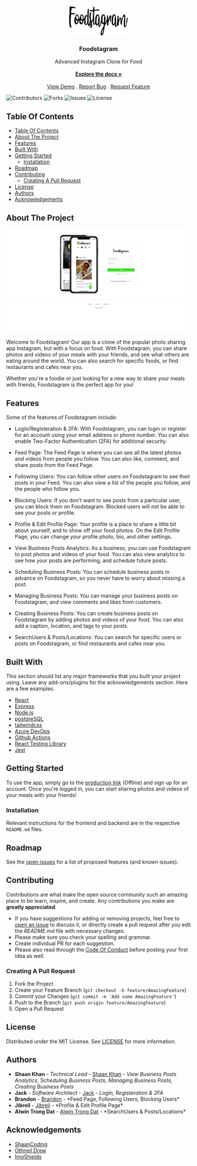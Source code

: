 <br/>
<p align="center">
  <a href="https://github.com/ShaanCoding/Foodstagram">
    <img src="images/logo.svg" alt="Logo" width="160" height="80">
  </a>

  <h3 align="center">Foodstagram</h3>

  <p align="center">
    Advanced Instagram Clone for Food
    <br/>
    <br/>
    <a href="https://github.com/ShaanCoding/Foodstagram"><strong>Explore the docs »</strong></a>
    <br/>
    <br/>
    <a href="https://github.com/ShaanCoding/Foodstagram">View Demo</a>
    .
    <a href="https://github.com/ShaanCoding/Foodstagram/issues">Report Bug</a>
    .
    <a href="https://github.com/ShaanCoding/Foodstagram/issues">Request Feature</a>
  </p>
</p>

![Contributors](https://img.shields.io/github/contributors/ShaanCoding/Foodstagram?color=dark-green) ![Forks](https://img.shields.io/github/forks/ShaanCoding/Foodstagram?style=social) ![Issues](https://img.shields.io/github/issues/ShaanCoding/Foodstagram) ![License](https://img.shields.io/github/license/ShaanCoding/Foodstagram)

## Table Of Contents

- [Table Of Contents](#table-of-contents)
- [About The Project](#about-the-project)
- [Features](#features)
- [Built With](#built-with)
- [Getting Started](#getting-started)
  - [Installation](#installation)
- [Roadmap](#roadmap)
- [Contributing](#contributing)
  - [Creating A Pull Request](#creating-a-pull-request)
- [License](#license)
- [Authors](#authors)
- [Acknowledgements](#acknowledgements)

## About The Project

![Screen Shot](images/screenshot.png)

Welcome to Foodstagram! Our app is a clone of the popular photo sharing app Instagram, but with a focus on food. With Foodstagram, you can share photos and videos of your meals with your friends, and see what others are eating around the world. You can also search for specific foods, or find restaurants and cafes near you.

Whether you're a foodie or just looking for a new way to share your meals with friends, Foodstagram is the perfect app for you!

## Features

Some of the features of Foodstagram include:

- Login/Registeration & 2FA: With Foodstagram, you can login or register for an account using your email address or phone number. You can also enable Two-Factor Authentication (2FA) for additional security.

- Feed Page: The Feed Page is where you can see all the latest photos and videos from people you follow. You can also like, comment, and share posts from the Feed Page.

- Following Users: You can follow other users on Foodstagram to see their posts in your Feed. You can also view a list of the people you follow, and the people who follow you.

- Blocking Users: If you don't want to see posts from a particular user, you can block them on Foodstagram. Blocked users will not be able to see your posts or profile.

- Profile & Edit Profile Page: Your profile is a place to share a little bit about yourself, and to show off your food photos. On the Edit Profile Page, you can change your profile photo, bio, and other settings.

- View Business Posts Analytics: As a business, you can use Foodstagram to post photos and videos of your food. You can also view analytics to see how your posts are performing, and schedule future posts.

- Scheduling Business Posts: You can schedule business posts in advance on Foodstagram, so you never have to worry about missing a post.

- Managing Business Posts: You can manage your business posts on Foodstagram, and view comments and likes from customers.

- Creating Business Posts: You can create business posts on Foodstagram by adding photos and videos of your food. You can also add a caption, location, and tags to your posts.

- SearchUsers & Posts/Locations: You can search for specific users or posts on Foodstagram, or find restaurants and cafes near you.

## Built With

This section should list any major frameworks that you built your project using. Leave any add-ons/plugins for the acknowledgements section. Here are a few examples.

- [React](https://reactjs.org/)
- [Express](https://expressjs.com/)
- [Node.js](https://nodejs.org/en/)
- [postgreSQL](https://www.postgresql.org/)
- [tailwindcss](https://tailwindcss.com/)
- [Azure DevOps](https://azure.microsoft.com/en-us/services/devops/)
- [Github Actions](https://github.com/ShaanCoding/Foodstagram/actions)
- [React Testing Library](https://testing-library.com/docs/react-testing-library/intro/)
- [Jest](https://jestjs.io/)

## Getting Started

To use the app, simply go to the [production link](https://foodstagram.netlify.com) (Offline) and sign up for an account. Once you're logged in, you can start sharing photos and videos of your meals with your friends!

### Installation

Relevant instructions for the frontend and backend are in the respective `README.md` files.

## Roadmap

See the [open issues](https://github.com/ShaanCoding/Foodstagram/issues) for a list of proposed features (and known issues).

## Contributing

Contributions are what make the open source community such an amazing place to be learn, inspire, and create. Any contributions you make are **greatly appreciated**.

- If you have suggestions for adding or removing projects, feel free to [open an issue](https://github.com/ShaanCoding/Foodstagram/issues/new) to discuss it, or directly create a pull request after you edit the _README.md_ file with necessary changes.
- Please make sure you check your spelling and grammar.
- Create individual PR for each suggestion.
- Please also read through the [Code Of Conduct](https://github.com/ShaanCoding/Foodstagram/blob/main/CODE_OF_CONDUCT.md) before posting your first idea as well.

### Creating A Pull Request

1. Fork the Project
2. Create your Feature Branch (`git checkout -b feature/AmazingFeature`)
3. Commit your Changes (`git commit -m 'Add some AmazingFeature'`)
4. Push to the Branch (`git push origin feature/AmazingFeature`)
5. Open a Pull Request

## License

Distributed under the MIT License. See [LICENSE](https://github.com/ShaanCoding/Foodstagram/blob/main/LICENSE.md) for more information.

## Authors

- **Shaan Khan** - _Technical Lead_ - [Shaan Khan](https://github.com/ShaanCoding/) - _View Business Posts Analytics, Scheduling Business Posts, Managing Business Posts, Creating Business Posts_
- **Jack** - _Software Architect_ - [Jack](https://github.com/jiak1) - _Login, Registeration & 2FA_
- **Brandon** - [Brandon](https://github.com/brandonjury) - \*Feed Page, Following Users, Blocking Users\*
- **Jibreil** - [Jibreil](https://github.com/jibreil) - \*Profile & Edit Profile Page\*
- **Alwin Trong Dat** - [Alwin Trong Dat](https://github.com/alwin5021) - \*SearchUsers & Posts/Locations\*

## Acknowledgements

- [ShaanCoding](https://github.com/ShaanCoding/)
- [Othneil Drew](https://github.com/othneildrew/Best-README-Template)
- [ImgShields](https://shields.io/)
